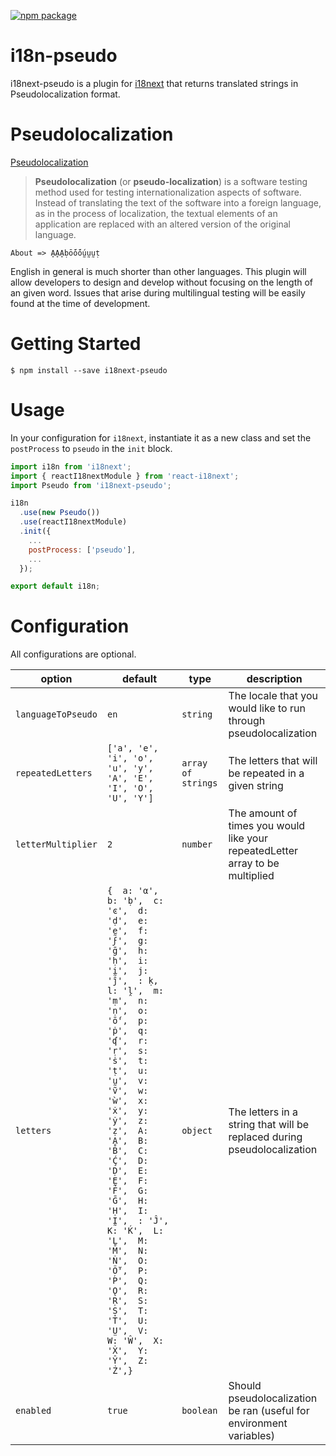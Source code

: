 
[![npm package][npm-badge]][npm]

[npm-badge]: https://img.shields.io/npm/v/npm-package.png?style=flat-square
[npm]: https://www.npmjs.org/package/npm-package

# i18n-pseudo

i18next-pseudo is a plugin for [i18next](https://www.i18next.com/overview/plugins-and-utils) that returns translated strings in Pseudolocalization format.

# Pseudolocalization
[Pseudolocalization](https://en.wikipedia.org/wiki/Pseudolocalization)
> **Pseudolocalization** (or **pseudo-localization**) is a software testing method used for testing internationalization aspects of software. Instead of translating the text of the software into a foreign language, as in the process of localization, the textual elements of an application are replaced with an altered version of the original language.

`About => ḀḀḀḅṓṓṓṵṵṵṭ`

English in general is much shorter than other languages. This plugin will allow developers to design and develop without focusing on the length of an given word. Issues that arise during multilingual testing will be easily found at the time of development.

# Getting Started
`$ npm install --save i18next-pseudo`

# Usage
In your configuration for `i18next`, instantiate it as a new class and set the `postProcess` to `pseudo` in the `init` block.

```javascript
import i18n from 'i18next';
import { reactI18nextModule } from 'react-i18next';
import Pseudo from 'i18next-pseudo';

i18n
  .use(new Pseudo())
  .use(reactI18nextModule)
  .init({
    ...
    postProcess: ['pseudo'],
    ...
  });

export default i18n;

```

# Configuration
All configurations are optional.

| option | default | type | description |
| --- | --- | --- | --- |
| `languageToPseudo` | `en` |`string`| The locale that you would like to run through pseudolocalization |
| `repeatedLetters` | `['a', 'e', 'i', 'o', 'u', 'y', 'A', 'E', 'I', 'O', 'U', 'Y']` | `array of strings`| The letters that will be repeated in a given string |
| `letterMultiplier` | `2` | `number` | The amount of times you would like your repeatedLetter array to be multiplied |
| `letters` | `{  a: 'α',  b: 'ḅ',  c: 'ͼ',  d: 'ḍ',  e: 'ḛ',  f: 'ϝ',  g: 'ḡ',  h: 'ḥ',  i: 'ḭ',  j: 'ĵ',  : ḳ,  l: 'ḽ',  m: 'ṃ',  n: 'ṇ',  o: 'ṓ',  p: 'ṗ',  q: 'ʠ',  r: 'ṛ',  s: 'ṡ',  t: 'ṭ',  u: 'ṵ',  v: 'ṽ',  w: 'ẁ',  x: 'ẋ',  y: 'ẏ',  z: 'ẓ',  A: 'Ḁ',  B: 'Ḃ',  C: 'Ḉ',  D: 'Ḍ',  E: 'Ḛ',  F: 'Ḟ',  G: 'Ḡ',  H: 'Ḥ',  I: 'Ḭ',  : 'Ĵ',  K: 'Ḱ',  L: 'Ḻ',  M: 'Ṁ',  N: 'Ṅ',  O: 'Ṏ',  P: 'Ṕ',  Q: 'Ǫ',  R: 'Ṛ',  S: 'Ṣ',  T: 'Ṫ',  U: 'Ṳ',  V:   W: 'Ŵ',  X: 'Ẋ',  Y: 'Ŷ',  Z: 'Ż',}` | `object` | The letters in a string that will be replaced during pseudolocalization |
| `enabled` | `true` | `boolean`| Should pseudolocalization be ran (useful for environment variables)|